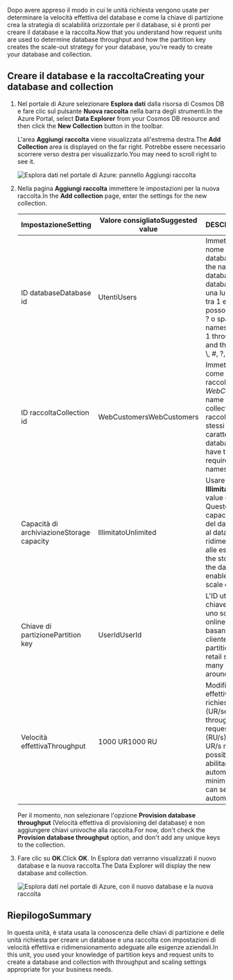 <span data-ttu-id="8d5e2-101">Dopo avere appreso il modo in cui le unità richiesta vengono usate per determinare la velocità effettiva del database e come la chiave di partizione crea la strategia di scalabilità orizzontale per il database, si è pronti per creare il database e la raccolta.</span><span class="sxs-lookup"><span data-stu-id="8d5e2-101">Now that you understand how request units are used to determine database throughput and how the partition key creates the scale-out strategy for your database, you're ready to create your database and collection.</span></span>

## <a name="creating-your-database-and-collection"></a><span data-ttu-id="8d5e2-102">Creare il database e la raccolta</span><span class="sxs-lookup"><span data-stu-id="8d5e2-102">Creating your database and collection</span></span>

1. <span data-ttu-id="8d5e2-103">Nel portale di Azure selezionare **Esplora dati** dalla risorsa di Cosmos DB e fare clic sul pulsante **Nuova raccolta** nella barra degli strumenti.</span><span class="sxs-lookup"><span data-stu-id="8d5e2-103">In the Azure Portal, select **Data Explorer** from your Cosmos DB resource and then click the **New Collection** button in the toolbar.</span></span>
    
    <span data-ttu-id="8d5e2-104">L'area **Aggiungi raccolta** viene visualizzata all'estrema destra.</span><span class="sxs-lookup"><span data-stu-id="8d5e2-104">The **Add Collection** area is displayed on the far right.</span></span> <span data-ttu-id="8d5e2-105">Potrebbe essere necessario scorrere verso destra per visualizzarlo.</span><span class="sxs-lookup"><span data-stu-id="8d5e2-105">You may need to scroll right to see it.</span></span>

    ![Esplora dati nel portale di Azure: pannello Aggiungi raccolta](../media-draft/5-azure-cosmosdb-data-explorer.png)

1. <span data-ttu-id="8d5e2-107">Nella pagina **Aggiungi raccolta** immettere le impostazioni per la nuova raccolta.</span><span class="sxs-lookup"><span data-stu-id="8d5e2-107">In the **Add collection** page, enter the settings for the new collection.</span></span>

    <span data-ttu-id="8d5e2-108">Impostazione</span><span class="sxs-lookup"><span data-stu-id="8d5e2-108">Setting</span></span> | <span data-ttu-id="8d5e2-109">Valore consigliato</span><span class="sxs-lookup"><span data-stu-id="8d5e2-109">Suggested value</span></span> | <span data-ttu-id="8d5e2-110">DESCRIZIONE</span><span class="sxs-lookup"><span data-stu-id="8d5e2-110">Description</span></span>
    --------|-----------------|-------------
    <span data-ttu-id="8d5e2-111">ID database</span><span class="sxs-lookup"><span data-stu-id="8d5e2-111">Database id</span></span>      | <span data-ttu-id="8d5e2-112">Utenti</span><span class="sxs-lookup"><span data-stu-id="8d5e2-112">Users</span></span>         | <span data-ttu-id="8d5e2-113">Immettere *Utenti* come nome del nuovo database.</span><span class="sxs-lookup"><span data-stu-id="8d5e2-113">Enter *Users* as the name for the new database.</span></span> <span data-ttu-id="8d5e2-114">I nomi dei database devono avere una lunghezza compresa tra 1 e 255 caratteri e non possono contenere /, \\, #, ? o spazi finali.</span><span class="sxs-lookup"><span data-stu-id="8d5e2-114">Database names must contain from 1 through 255 characters, and they cannot contain /, \\, #, ?, or a trailing space.</span></span>
    <span data-ttu-id="8d5e2-115">ID raccolta</span><span class="sxs-lookup"><span data-stu-id="8d5e2-115">Collection id</span></span>    | <span data-ttu-id="8d5e2-116">WebCustomers</span><span class="sxs-lookup"><span data-stu-id="8d5e2-116">WebCustomers</span></span>  | <span data-ttu-id="8d5e2-117">Immettere *WebCustomers* come nome della nuova raccolta.</span><span class="sxs-lookup"><span data-stu-id="8d5e2-117">Enter *WebCustomers* as the name for your new collection.</span></span> <span data-ttu-id="8d5e2-118">Gli ID delle raccolte prevedono gli stessi requisiti relativi ai caratteri dei nomi di database.</span><span class="sxs-lookup"><span data-stu-id="8d5e2-118">Collection ids have the same character requirements as database names.</span></span>
    <span data-ttu-id="8d5e2-119">Capacità di archiviazione</span><span class="sxs-lookup"><span data-stu-id="8d5e2-119">Storage capacity</span></span> | <span data-ttu-id="8d5e2-120">Illimitato</span><span class="sxs-lookup"><span data-stu-id="8d5e2-120">Unlimited</span></span>     | <span data-ttu-id="8d5e2-121">Usare il valore predefinito **Illimitato**.</span><span class="sxs-lookup"><span data-stu-id="8d5e2-121">Use the default value of **Unlimited**.</span></span> <span data-ttu-id="8d5e2-122">Questo valore è la capacità di archiviazione del database e consente al database di ridimensionarsi in base alle esigenze.</span><span class="sxs-lookup"><span data-stu-id="8d5e2-122">This value is the storage capacity of the database, and it enables your database to scale out as needed.</span></span>
    <span data-ttu-id="8d5e2-123">Chiave di partizione</span><span class="sxs-lookup"><span data-stu-id="8d5e2-123">Partition key</span></span>    | <span data-ttu-id="8d5e2-124">UserId</span><span class="sxs-lookup"><span data-stu-id="8d5e2-124">UserId</span></span>        | <span data-ttu-id="8d5e2-125">L'ID utente è una buona chiave di partizione per uno scenario di vendita online. Molte domande si basano infatti sull'ID cliente.</span><span class="sxs-lookup"><span data-stu-id="8d5e2-125">UserID is a good partition key for an online retail scenario, as so many queries are based around the customer ID.</span></span>
    <span data-ttu-id="8d5e2-126">Velocità effettiva</span><span class="sxs-lookup"><span data-stu-id="8d5e2-126">Throughput</span></span>       |<span data-ttu-id="8d5e2-127">1000 UR</span><span class="sxs-lookup"><span data-stu-id="8d5e2-127">1000 RU</span></span>        | <span data-ttu-id="8d5e2-128">Modificare la velocità effettiva in 1000 unità richiesta al secondo (UR/sec).</span><span class="sxs-lookup"><span data-stu-id="8d5e2-128">Change the throughput to 1000 request units per second (RU/s).</span></span> <span data-ttu-id="8d5e2-129">1000 è il valore di UR/s minimo che è possibile impostare per abilitare la scalabilità automatica.</span><span class="sxs-lookup"><span data-stu-id="8d5e2-129">1000 is the minimum RU/s value you can set to enable automatic scaling.</span></span>
    
    <span data-ttu-id="8d5e2-130">Per il momento, non selezionare l'opzione **Provision database throughput** (Velocità effettiva di provisioning del database) e non aggiungere chiavi univoche alla raccolta.</span><span class="sxs-lookup"><span data-stu-id="8d5e2-130">For now, don't check the **Provision database throughput** option, and don't add any unique keys to the collection.</span></span>
    
1. <span data-ttu-id="8d5e2-131">Fare clic su **OK**.</span><span class="sxs-lookup"><span data-stu-id="8d5e2-131">Click **OK**.</span></span> <span data-ttu-id="8d5e2-132">In Esplora dati verranno visualizzati il nuovo database e la nuova raccolta.</span><span class="sxs-lookup"><span data-stu-id="8d5e2-132">The Data Explorer will display the new database and collection.</span></span>

    ![Esplora dati nel portale di Azure, con il nuovo database e la nuova raccolta](../media-draft/5-azure-cosmos-db-new-collection.png)

## <a name="summary"></a><span data-ttu-id="8d5e2-134">Riepilogo</span><span class="sxs-lookup"><span data-stu-id="8d5e2-134">Summary</span></span>

<span data-ttu-id="8d5e2-135">In questa unità, è stata usata la conoscenza delle chiavi di partizione e delle unità richiesta per creare un database e una raccolta con impostazioni di velocità effettiva e ridimensionamento adeguate alle esigenze aziendali.</span><span class="sxs-lookup"><span data-stu-id="8d5e2-135">In this unit, you used your knowledge of partition keys and request units to create a database and collection with throughput and scaling settings appropriate for your business needs.</span></span>
